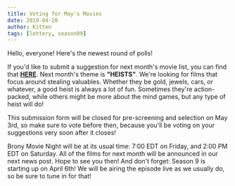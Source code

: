 ```yaml
---
title: Voting for May's Movies
date: 2019-04-28
author: Kitten
tags: [lottery, season09]
---
```


Hello, everyone!  Here's the newest round of polls!

If you'd like to submit a suggestion for next month's movie list, you can find that **[HERE][lotto]**. Next month's theme is **"HEISTS"**.  We're looking for films that focus around stealing valuables.  Whether they be gold, jewels, cars, or whatever, a good heist is always a lot of fun.  Sometimes they're action-packed, while others might be more about the mind games, but any type of heist will do!

This submission form will be closed for pre-screening and selection on May 3rd, so make sure to vote before then, because you'll be voting on your suggestions very soon after it closes!

Brony Movie Night will be at its usual time: 7:00 EDT on Friday, and 2:00 PM EDT on Saturday.  All of the films for next month will be announced in our next news post.  Hope to see you then!  And don't forget: Season 9 is starting up on April 6th!  We will be airing the episode live as we usually do, so be sure to tune in for that!

[lotto]: https://docs.google.com/forms/d/e/1FAIpQLSf1__YDBhWvg-Qsc2duN62PeJ2mRdWeA6YPwgUIPhTXhWjRRw/viewform
